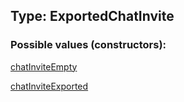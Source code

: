 ## Type: ExportedChatInvite  

### Possible values (constructors):

[chatInviteEmpty](../constructors/chatInviteEmpty.md)  

[chatInviteExported](../constructors/chatInviteExported.md)  

